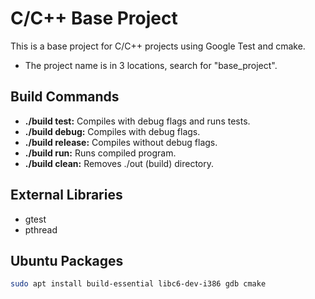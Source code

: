 # C/C++ Base Project

This is a base project for C/C++ projects using Google Test and cmake.

- The project name is in 3 locations, search for "base_project".

## Build Commands

- **./build test:** Compiles with debug flags and runs tests.
- **./build debug:** Compiles with debug flags.
- **./build release:** Compiles without debug flags.
- **./build run:** Runs compiled program.
- **./build clean:** Removes ./out (build) directory.

## External Libraries

- gtest
- pthread

## Ubuntu Packages

```bash
sudo apt install build-essential libc6-dev-i386 gdb cmake
```
